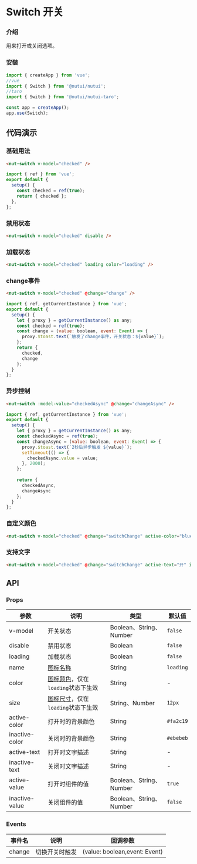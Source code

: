 #  Switch 开关

### 介绍

用来打开或关闭选项。

### 安装

``` javascript
import { createApp } from 'vue';
//vue
import { Switch } from '@nutui/nutui';
//taro
import { Switch } from '@nutui/nutui-taro';

const app = createApp();
app.use(Switch);

```

## 代码演示

### 基础用法

``` html
<nut-switch v-model="checked" />
```
``` javascript
import { ref } from 'vue';
export default {
  setup() {
    const checked = ref(true);
    return { checked };
  },
};
```

### 禁用状态

``` html
<nut-switch v-model="checked" disable />
```

### 加载状态

``` html
<nut-switch v-model="checked" loading color="loading" />
```

### change事件

``` html
<nut-switch v-model="checked" @change="change" />
```
``` javascript
import { ref, getCurrentInstance } from 'vue';
export default {
  setup() {
    let { proxy } = getCurrentInstance() as any;
    const checked = ref(true);
    const change = (value: boolean, event: Event) => {
      proxy.$toast.text(`触发了change事件，开关状态：${value}`);
    };
    return {
      checked,
      change
    };
  }
};
```

### 异步控制

``` html
<nut-switch :model-value="checkedAsync" @change="changeAsync" />
```
``` javascript
import { ref, getCurrentInstance } from 'vue';
export default {
  setup() {
    let { proxy } = getCurrentInstance() as any;
    const checkedAsync = ref(true);
    const changeAsync = (value: boolean, event: Event) => {
      proxy.$toast.text(`2秒后异步触发 ${value}`);
      setTimeout(() => {
        checkedAsync.value = value;
      }, 2000);
    };
    
    return {
      checkedAsync,
      changeAsync
    };
  }
};
```
### 自定义颜色

``` html
<nut-switch v-model="checked" @change="switchChange" active-color="blue" />
```
### 支持文字

``` html
<nut-switch v-model="checked" @change="switchChange" active-text="开" inactive-text="关" />
```

## API

### Props

| 参数           | 说明             | 类型    | 默认值                |
|----------------|------------------|---------|-----------------------|
| v-model        | 开关状态         | Boolean、String、Number | `false`               |
| disable        | 禁用状态         | Boolean | `false`               |
| loading        | 加载状态         | Boolean | `false`               |
| name        | [图标名称](#/icon)         | String | `loading`               |
| color        | [图标颜色](#/icon)，仅在`loading`状态下生效          | String | -               |
| size        | [图标尺寸](#/icon)，仅在`loading`状态下生效          | String、Number | `12px`               |
| active-color   | 打开时的背景颜色 | String  | `#fa2c19`    |
| inactive-color | 关闭时的背景颜色 | String  | `#ebebeb` |
| active-text    | 打开时文字描述   | String  | -                     |
| inactive-text  | 关闭时文字描述   | String  | -                     |
| active-value  | 打开时组件的值   | Boolean、String、Number  | `true`  |
| inactive-value  | 关闭组件的值   | Boolean、String、Number  | `false`  |


### Events

| 事件名 | 说明           | 回调参数                      |
|--------|----------------|-------------------------------|
| change | 切换开关时触发 | (value: boolean,event: Event) |
    